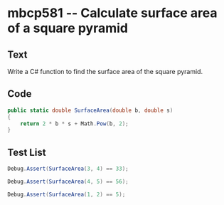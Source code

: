 # mbcp581 -- Calculate surface area of a square pyramid

## Text

Write a C# function to find the surface area of the square pyramid.

## Code

```csharp
public static double SurfaceArea(double b, double s) 
{ 
    return 2 * b * s + Math.Pow(b, 2); 
}
```

## Test List

```csharp
Debug.Assert(SurfaceArea(3, 4) == 33);
```

```csharp
Debug.Assert(SurfaceArea(4, 5) == 56);
```

```csharp
Debug.Assert(SurfaceArea(1, 2) == 5);
```
